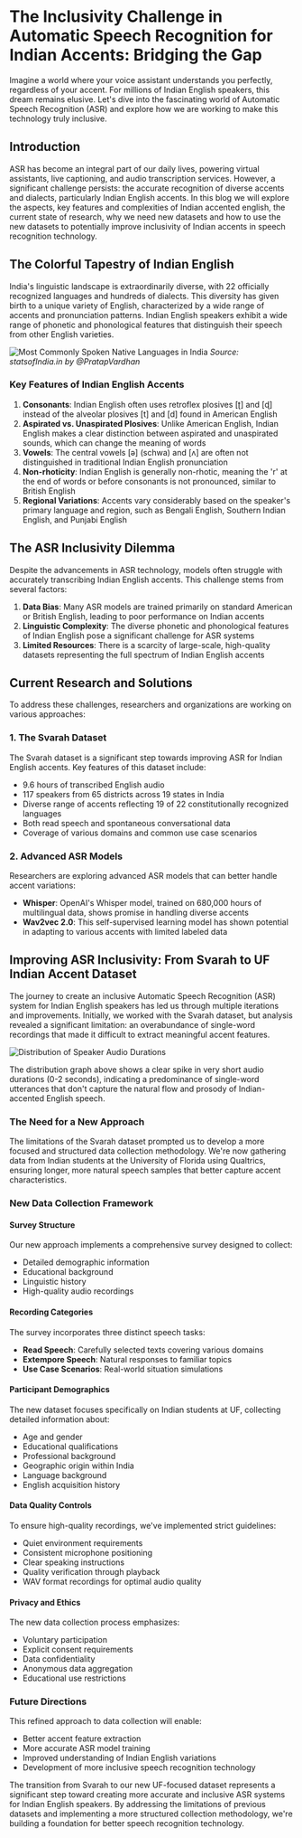 # The Inclusivity Challenge in Automatic Speech Recognition for Indian Accents: Bridging the Gap

Imagine a world where your voice assistant understands you perfectly, regardless of your accent. For millions of Indian English speakers, this dream remains elusive. Let's dive into the fascinating world of Automatic Speech Recognition (ASR) and explore how we are working to make this technology truly inclusive.

## Introduction

ASR has become an integral part of our daily lives, powering virtual assistants, live captioning, and audio transcription services. However, a significant challenge persists: the accurate recognition of diverse accents and dialects, particularly Indian English accents. In this blog we will explore the aspects, key features and complexities of Indian accented english, the current state of research, why we need new datasets and how to use the new datasets to potentially improve inclusivity of Indian accents in speech recognition technology.

## The Colorful Tapestry of Indian English

India's linguistic landscape is extraordinarily diverse, with 22 officially recognized languages and hundreds of dialects. This diversity has given birth to a unique variety of English, characterized by a wide range of accents and pronunciation patterns. Indian English speakers exhibit a wide range of phonetic and phonological features that distinguish their speech from other English varieties.

![Most Commonly Spoken Native Languages in India](https://github.com/Aryaan03/Independent-Study/blob/main/Indian%20Lang%20Dist.png)
*Source: statsofIndia.in by @PratapVardhan*

### Key Features of Indian English Accents

1. **Consonants**: Indian English often uses retroflex plosives [ʈ] and [ɖ] instead of the alveolar plosives [t] and [d] found in American English
2. **Aspirated vs. Unaspirated Plosives**: Unlike American English, Indian English makes a clear distinction between aspirated and unaspirated sounds, which can change the meaning of words
3. **Vowels**: The central vowels [ə] (schwa) and [ʌ] are often not distinguished in traditional Indian English pronunciation
4. **Non-rhoticity**: Indian English is generally non-rhotic, meaning the 'r' at the end of words or before consonants is not pronounced, similar to British English
5. **Regional Variations**: Accents vary considerably based on the speaker's primary language and region, such as Bengali English, Southern Indian English, and Punjabi English

## The ASR Inclusivity Dilemma

Despite the advancements in ASR technology, models often struggle with accurately transcribing Indian English accents. This challenge stems from several factors:

1. **Data Bias**: Many ASR models are trained primarily on standard American or British English, leading to poor performance on Indian accents
2. **Linguistic Complexity**: The diverse phonetic and phonological features of Indian English pose a significant challenge for ASR systems
3. **Limited Resources**: There is a scarcity of large-scale, high-quality datasets representing the full spectrum of Indian English accents

## Current Research and Solutions

To address these challenges, researchers and organizations are working on various approaches:

### 1. The Svarah Dataset

The Svarah dataset is a significant step towards improving ASR for Indian English accents. Key features of this dataset include:

- 9.6 hours of transcribed English audio
- 117 speakers from 65 districts across 19 states in India
- Diverse range of accents reflecting 19 of 22 constitutionally recognized languages
- Both read speech and spontaneous conversational data
- Coverage of various domains and common use case scenarios

### 2. Advanced ASR Models

Researchers are exploring advanced ASR models that can better handle accent variations:

- **Whisper**: OpenAI's Whisper model, trained on 680,000 hours of multilingual data, shows promise in handling diverse accents
- **Wav2vec 2.0**: This self-supervised learning model has shown potential in adapting to various accents with limited labeled data

## Improving ASR Inclusivity: From Svarah to UF Indian Accent Dataset

The journey to create an inclusive Automatic Speech Recognition (ASR) system for Indian English speakers has led us through multiple iterations and improvements. Initially, we worked with the Svarah dataset, but analysis revealed a significant limitation: an overabundance of single-word recordings that made it difficult to extract meaningful accent features.

![Distribution of Speaker Audio Durations](https://github.com/Aryaan03/Independent-Study/blob/main/Distribution.png)

The distribution graph above shows a clear spike in very short audio durations (0-2 seconds), indicating a predominance of single-word utterances that don't capture the natural flow and prosody of Indian-accented English speech.

### The Need for a New Approach

The limitations of the Svarah dataset prompted us to develop a more focused and structured data collection methodology. We're now gathering data from Indian students at the University of Florida using Qualtrics, ensuring longer, more natural speech samples that better capture accent characteristics.

### New Data Collection Framework

#### Survey Structure

Our new approach implements a comprehensive survey designed to collect:

- Detailed demographic information
- Educational background
- Linguistic history
- High-quality audio recordings

#### Recording Categories

The survey incorporates three distinct speech tasks:

- **Read Speech**: Carefully selected texts covering various domains
- **Extempore Speech**: Natural responses to familiar topics
- **Use Case Scenarios**: Real-world situation simulations

#### Participant Demographics

The new dataset focuses specifically on Indian students at UF, collecting detailed information about:

- Age and gender
- Educational qualifications
- Professional background
- Geographic origin within India
- Language background
- English acquisition history

#### Data Quality Controls

To ensure high-quality recordings, we've implemented strict guidelines:

- Quiet environment requirements
- Consistent microphone positioning
- Clear speaking instructions
- Quality verification through playback
- WAV format recordings for optimal audio quality

#### Privacy and Ethics

The new data collection process emphasizes:

- Voluntary participation
- Explicit consent requirements
- Data confidentiality
- Anonymous data aggregation
- Educational use restrictions

### Future Directions

This refined approach to data collection will enable:

- Better accent feature extraction
- More accurate ASR model training
- Improved understanding of Indian English variations
- Development of more inclusive speech recognition technology

The transition from Svarah to our new UF-focused dataset represents a significant step toward creating more accurate and inclusive ASR systems for Indian English speakers. By addressing the limitations of previous datasets and implementing a more structured collection methodology, we're building a foundation for better speech recognition technology.
